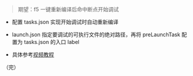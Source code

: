 > 期望：f5 一键重新编译后命中断点开始调试

- 配置 tasks.json 实现开始调试时自动重新编译

- launch.json 指定要调试的可执行文件的绝对路径，再将 preLaunchTask 配置为 tasks.json 的入口 label

- 具体参考[视频教程](https://www.bilibili.com/video/BV1fy4y1b7TC?p=23)

（完）
